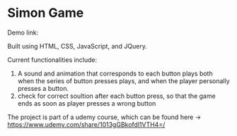 # Simon Game <br />
Demo link: 

Built using HTML, CSS, JavaScript, and JQuery.

Current functionalities include:

1) A sound and animation that corresponds to each button plays both when the series of button presses plays, and when the player personally presses a button.
2) check for correct soultion after each button press, so that the game ends as soon as player presses a wrong button

The project is part of a udemy course, which can be found here -> https://www.udemy.com/share/1013gGBkofdl1VTH4=/
